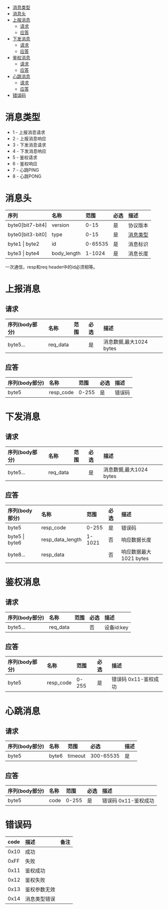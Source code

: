 
<!-- TOC -->

- [消息类型](#消息类型)
- [消息头](#消息头)
- [上报消息](#上报消息)
  - [请求](#请求)
  - [应答](#应答)
- [下发消息](#下发消息)
  - [请求](#请求-1)
  - [应答](#应答-1)
- [鉴权消息](#鉴权消息)
  - [请求](#请求-2)
  - [应答](#应答-2)
- [心跳消息](#心跳消息)
  - [请求](#请求-3)
  - [应答](#应答-3)
- [错误码](#错误码)

<!-- /TOC -->

# 消息类型
- 1 - 上报消息请求
- 2 - 上报消息响应
- 3 - 下发消息请求
- 4 - 下发消息响应
- 5 - 鉴权请求 
- 6 - 鉴权响应 
- 7 - 心跳PING
- 8 - 心跳PONG
  
# 消息头
|序列               |名称           |范围   | 必选|描述|
|:------------------|:--------------|:------|:---|:------|
| byte0[bit7-bit4]  |version        |0-15   |是  |协议版本|
| byte0[bit3-bit0]  |type           |0-15   |是  |[消息类型](#消息类型)|
| byte1 \| byte2    |id             |0-65535|是  |消息标识|
| byte3 \| byte4    |body_length    |1-1024 |是  |消息长度|

一次通信，resp和req header中的id必须相等。

# 上报消息
## 请求
|序列(body部分)              |名称      |范围   | 必选|描述|
|:------------------|:--------|:------|:---|:-----------|
| byte5...          |req_data     |       |是  |消息数据,最大1024 bytes|


## 应答
|序列(body部分)     |名称      |范围   | 必选|描述|
|:------------------|:---------|:------|:---|:-----------|
| byte5             |resp_code |0-255|是  |错误码|


# 下发消息
## 请求
|序列(body部分)      |名称      |范围   | 必选|描述|
|:------------------|:--------|:------|:---|:-----------|
| byte5...          |req_data     |       |是  |消息数据,最大1024 bytes|


## 应答
|序列(body部分)      |名称       |范围   | 必选|描述|
|:------------------|:-----------|:------|:---|:-----------|
| byte5             |resp_code   |0-255|是  |错误码|
| byte5 \| byte6    |resp_data_length  |1-1021       |否  |响应数据长度|
| byte8...          |resp_data  |       |否  |响应数据最大1021 bytes|

# 鉴权消息
## 请求
|序列(body部分)      |名称      |范围   | 必选|描述|
|:------------------|:--------|:------|:---|:-----------|
| byte5...          |req_data |       |否  |设备id:key|


## 应答
|序列(body部分)     |名称      |范围   | 必选|描述|
|:------------------|:--------|:------|:---|:-----------|
| byte5             |resp_code   |0-255|是  |错误码 0x11-鉴权成功|

# 心跳消息
## 请求
|序列(body部分)      |名称      |范围   | 必选|描述|
|:------------------|:--------|:------|:---|:-----------|
| byte5|byte6          |timeout   |300-65535|是  |心跳间隔，服务端检测超过1.5个timeout时长没收到数据则认为客户端断开|


## 应答
|序列(body部分)     |名称      |范围   | 必选|描述|
|:------------------|:--------|:------|:---|:-----------|
| byte5             |code   |0-255|是  |错误码 0x11-鉴权成功|


# 错误码
| code |描述        |备注|
|:-----|:-----------|:------------|
|0x10  |成功        ||
|0xFF  |失败        ||
|0x11  |鉴权成功     ||
|0x12  |鉴权失败      ||
|0x13  |鉴权参数无效  ||
|0x14  |消息类型错误  ||
